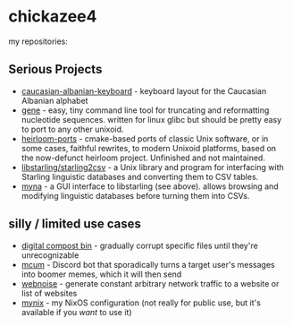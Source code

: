 # chickazee4

my repositories:

## Serious Projects

* [caucasian-albanian-keyboard](https://github.com/chickazee4/caucasian-albanian-keyboard) - keyboard layout for the Caucasian Albanian alphabet
* [gene](https://github.com/chickazee4/gene) - easy, tiny command line tool for truncating and reformatting nucleotide sequences. written for linux glibc but should be pretty easy to port to any other unixoid. 
* [heirloom-ports](https://github.com/chickazee4/heirloom-ports) - cmake-based ports of classic Unix software, or in some cases, faithful rewrites, to modern Unixoid platforms, based on the now-defunct heirloom project. Unfinished and not maintained.
* [libstarling/starling2csv](https://github.com/chickazee4/starling) - a Unix library and program for interfacing with Starling linguistic databases and converting them to CSV tables.
* [myna](https://github.com/chickazee4/myna) - a GUI interface to libstarling (see above). allows browsing and modifying linguistic databases before turning them into CSVs.

## silly / limited use cases

* [digital compost bin](https://github.com/chickazee4/digitalcompostbin) - gradually corrupt specific files until they're unrecognizable
* [mcum](https://github.com/chickazee4/mcum) - Discord bot that sporadically turns a target user's messages into boomer memes, which it will then send
* [webnoise](https://github.com/chickazee4/webnoise) - generate constant arbitrary network traffic to a website or list of websites
* [mynix](https://github.com/chickazee4/mynix) - my NixOS configuration (not really for public use, but it's available if you *want* to use it)
